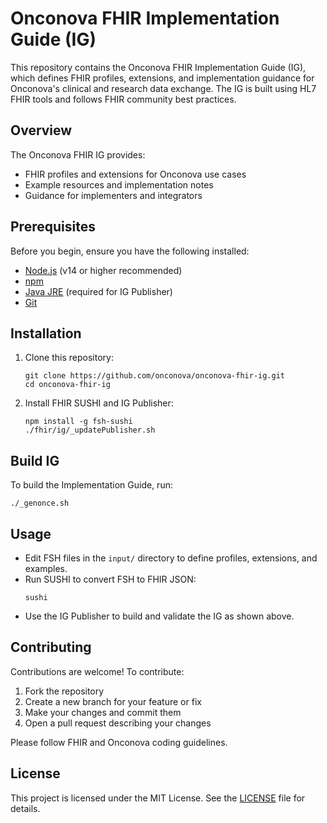 # Onconova FHIR Implementation Guide (IG)

This repository contains the Onconova FHIR Implementation Guide (IG), which defines FHIR profiles, extensions, and implementation guidance for Onconova's clinical and research data exchange. The IG is built using HL7 FHIR tools and follows FHIR community best practices.

## Overview

The Onconova FHIR IG provides:
- FHIR profiles and extensions for Onconova use cases
- Example resources and implementation notes
- Guidance for implementers and integrators

## Prerequisites

Before you begin, ensure you have the following installed:
- [Node.js](https://nodejs.org/) (v14 or higher recommended)
- [npm](https://www.npmjs.com/)
- [Java JRE](https://www.java.com/) (required for IG Publisher)
- [Git](https://git-scm.com/)

## Installation

1. Clone this repository:
	```shell
	git clone https://github.com/onconova/onconova-fhir-ig.git
	cd onconova-fhir-ig
	```
2. Install FHIR SUSHI and IG Publisher:
	```shell
	npm install -g fsh-sushi
	./fhir/ig/_updatePublisher.sh
	```

## Build IG

To build the Implementation Guide, run:

```shell
./_genonce.sh
```

## Usage

- Edit FSH files in the `input/` directory to define profiles, extensions, and examples.
- Run SUSHI to convert FSH to FHIR JSON:
  ```shell
  sushi
  ```
- Use the IG Publisher to build and validate the IG as shown above.

## Contributing

Contributions are welcome! To contribute:
1. Fork the repository
2. Create a new branch for your feature or fix
3. Make your changes and commit them
4. Open a pull request describing your changes

Please follow FHIR and Onconova coding guidelines.

## License

This project is licensed under the MIT License. See the [LICENSE](LICENSE) file for details.